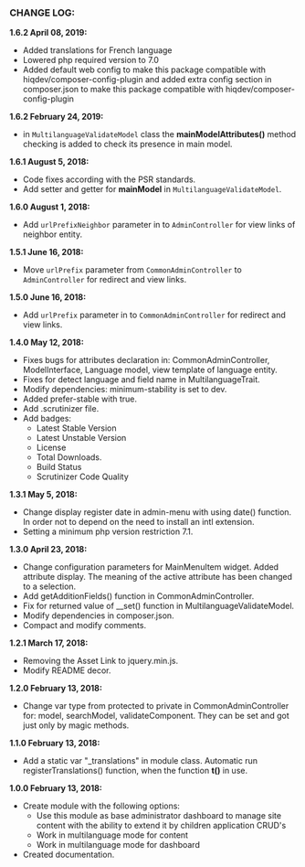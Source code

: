 ### CHANGE LOG:
**1.6.2 April 08, 2019:**
- Added translations for French language
- Lowered php required version to 7.0
- Added default web config to make this package compatible with hiqdev/composer-config-plugin
 and added extra config section in composer.json to make this package compatible with hiqdev/composer-config-plugin

**1.6.2 February 24, 2019:**
- in ```MultilanguageValidateModel``` class the **mainModelAttributes()** method checking is added to check its presence in main model.

**1.6.1 August 5, 2018:**
- Code fixes according with the PSR standards.
- Add setter and getter for **mainModel** in ```MultilanguageValidateModel```.

**1.6.0 August 1, 2018:**
- Add ```urlPrefixNeighbor``` parameter in to ```AdminController``` for view links of neighbor entity.

**1.5.1 June 16, 2018:**
- Move ```urlPrefix``` parameter from ```CommonAdminController``` to ```AdminController``` for redirect and view links.

**1.5.0 June 16, 2018:**
- Add ```urlPrefix``` parameter in to ```CommonAdminController``` for redirect and view links.

**1.4.0 May 12, 2018:**
- Fixes bugs for attributes declaration in: CommonAdminController, ModelInterface, Language model, view template of language entity.
- Fixes for detect language and field name in MultilanguageTrait.
- Modify dependencies: minimum-stability is set to dev.
- Added prefer-stable with true.
- Add .scrutinizer file.
- Add badges:
    - Latest Stable Version
    - Latest Unstable Version
    - License
    - Total Downloads.
    - Build Status
    - Scrutinizer Code Quality

**1.3.1 May 5, 2018:**
- Change display register date in admin-menu with using date() function. In order not to depend on the need to install an intl extension.
- Setting a minimum php version restriction 7.1.

**1.3.0 April 23, 2018:**
- Change configuration parameters for MainMenuItem widget. Added attribute display. The meaning of the active attribute has been changed to a selection.
- Add getAdditionFields() function in CommonAdminController.
- Fix for returned value of __set() function in MultilanguageValidateModel.
- Modify dependencies in composer.json.
- Compact and modify comments.

**1.2.1 March 17, 2018:**
- Removing the Asset Link to jquery.min.js.
- Modify README decor.

**1.2.0 February 13, 2018:**
- Change var type from protected to private in CommonAdminController for: model, searchModel, 
validateComponent. They can be set and got just only by magic methods.

**1.1.0 February 13, 2018:**
- Add a static var "_translations" in module class. Automatic run registerTranslations() function,
 when the function **t()** in use.

**1.0.0 February 13, 2018:**
- Create module with the following options:
    - Use this module as base administrator dashboard to manage site content with the ability to extend it by children application CRUD's
    - Work in multilanguage mode for content
    - Work in multilanguage mode for dashboard
- Created documentation.
